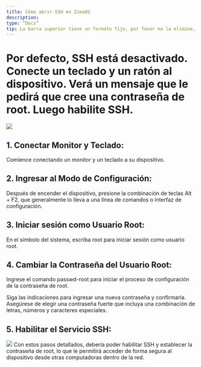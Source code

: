 ```yaml
---
title: Cómo abrir SSH en ZimaOS
description:
type: “Docs”
tip: La barra superior tiene un formato fijo, por favor no la elimine, description es la descripción del artículo, si no se completa, se tomará el primer párrafo del contenido.
---
```

# Por defecto, SSH está desactivado. Conecte un teclado y un ratón al dispositivo. Verá un mensaje que le pedirá que cree una contraseña de root. Luego habilite SSH.
![](https://manage.icewhale.io/api/static/docs/1722492895687_image.png)
## 1. Conectar Monitor y Teclado:
Comience conectando un monitor y un teclado a su dispositivo.
## 2. Ingresar al Modo de Configuración:
Después de encender el dispositivo, presione la combinación de teclas Alt + F2, que generalmente lo lleva a una línea de comandos o interfaz de configuración.
## 3. Iniciar sesión como Usuario Root:

En el símbolo del sistema, escriba root para iniciar sesión como usuario root.
## 4. Cambiar la Contraseña del Usuario Root:

Ingrese el comando passwd-root para iniciar el proceso de configuración de la contraseña de root.

Siga las indicaciones para ingresar una nueva contraseña y confirmarla. Asegúrese de elegir una contraseña fuerte que incluya una combinación de letras, números y caracteres especiales.
## 5. Habilitar el Servicio SSH:
![](https://manage.icewhale.io/api/static/docs/1722493052627_image.png)
Con estos pasos detallados, debería poder habilitar SSH y establecer la contraseña de root, lo que le permitirá acceder de forma segura al dispositivo desde otras computadoras dentro de la red.